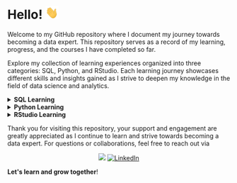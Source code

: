 # Hello!  <img src='https://github.com/elhakimyasya/elhakimyasya/blob/master/assets/Hi.gif' width='29' height='29'/>

Welcome to my GitHub repository where I document my journey towards becoming a data expert. This repository serves as a record of my learning, progress, and the courses I have completed so far.

Explore my collection of learning experiences organized into three categories: SQL, Python, and RStudio. Each learning journey showcases different skills and insights gained as I strive to deepen my knowledge in the field of data science and analytics.

<details>
<summary><strong>SQL Learning</strong></summary>

Each lesson below covers a specific use case or analysis scenario I worked on for various business applications.
 
<details>
<summary><strong>Learning 1: B2B Retail Customer Analytics</strong></summary>
 
- **Description:** XYZ.com, a B2B startup specializing in product distribution, emphasizes informed decision-making through quarterly town hall meetings. Representatives from various divisions gather to evaluate performance metrics from the previous quarter, focusing on enhancing business operations and strategies.
- **Documentation:** [Report Deck](https://github.com/fitria-dwi/personal-notebook/blob/main/SQL/B2B%20Retail%20Customer%20Analytics%20Report/Report%20Deck%20%E2%80%93%20B2B%20Retail%20Insights.pdf) and [SQL Query](https://github.com/fitria-dwi/personal-notebook/blob/main/SQL/B2B%20Retail%20Customer%20Analytics%20Report/Query%20%E2%80%93%20B2B%20Retail%20Insights.sql)
  
</details>

<details>
<summary><strong>Learning 2: Superstore Data Analysis</strong></summary>
 
- **Description:** As a BI Analyst at Superstore, the role focuses on delivering actionable insights to support data-driven decision-making across various departments within the organization.
- **Documentation:** [Report Deck](https://github.com/fitria-dwi/personal-notebook/blob/main/SQL/Superstore%20Data%20Analysis/Report%20Deck%20%E2%80%93%20Superstore%20Data%20Analysis.pdf) and [SQL Query](https://github.com/fitria-dwi/personal-notebook/blob/main/SQL/Superstore%20Data%20Analysis/Query%20%E2%80%93%20Superstore%20Data%20Analysis.sql)

</details>

<details>
<summary><strong>Learning 3: E-Commerce Analytics</strong></summary>
 
- **Description:** As a BI Analyst at DQLab Store, the focus is on analyzing e-commerce performance data from 2019 to 2020 to provide valuable business insights.
- **Documentation:** [Report Deck](https://github.com/fitria-dwi/personal-notebook/blob/main/SQL/Data%20Analysis%20for%20E-Commerce/Report%20Deck%20%E2%80%93%20Data%20Analysis%20for%20E-Commerce.pdf) and [SQL Query](https://github.com/fitria-dwi/personal-notebook/blob/main/SQL/Data%20Analysis%20for%20E-Commerce/Query%20%E2%80%93%20Data%20Analysis%20for%20E-Commerce.sql)
</details>

</details>

<details>
<summary><strong>Python Learning</strong></summary>
 
BELOM DIISIIIII YAAAA
 
<details>
<summary><strong>Learning 1: Business Decision Research</strong></summary>
 
- **Description:** DQLab Sports Center, which specializes in selling a variety of sports necessities, faces the challenge of declining repeat customers. As a Junior Data Analyst, you are tasked by the store manager to identify and understand customer churn—those who have not made purchases in the last 6 months using transaction records from 2013 to 2019.
- **Documentation:** [Python Notebook](https://github.com/fitria-dwi/personal-notebook/blob/main/Python/Business%20Decision%20Research/Script%20%E2%80%93%20Business%20Decision%20Research.ipynb)
  
</details>

<details>
<summary><strong>Learning 2: Customer Churn Prediction</strong></summary>
 
- **Description:** DQLab Telco, a telecommunications company established in 2019, faces the challenge of customers switching subscriptions to competitors. This project aims to enhance customer retention by developing machine learning models to predict and mitigate customer churn.
- **Documentation:** [Python Notebook](https://github.com/fitria-dwi/personal-notebook/blob/main/Python/Customer%20Churn%20Prediction/Script%20%E2%80%93%20Customer%20Churn%20Prediction.ipynb)
  
</details>

<details>
<summary><strong>Learning 3: Customer Segmentation</strong></summary>
 
- **Description:** Understanding customer characteristics is crucial for companies to tailor effective marketing strategies. By segmenting customers, businesses can gain deeper insights into their preferences and behaviors, enabling more targeted and efficient marketing approaches. This project aims to leverage customer segmentation techniques to enhance the effectiveness of marketing strategies.
- **Documentation:** [Python Notebook](https://github.com/fitria-dwi/personal-notebook/blob/main/Python/Customer%20Segmentation%20Using%20K-prototypes/Script%20%E2%80%93%20Customer%20Segmentation%20Using%20K-prototypes.ipynb)
  
</details>

<details>
<summary><strong>Learning 4: Data Analysis of COVID-19</strong></summary>
 
- **Description:** 
- **Documentation:** [Python Notebook](https://github.com/fitria-dwi/personal-notebook/blob/main/Python/Data%20Analysis%20of%20COVID-19%20in%20the%20World%20and%20ASEAN/Script%20%E2%80%93%20Data%20Analysis%20of%20COVID-19%20in%20the%20World%20and%20ASEAN.ipynb)
  
</details>

<details>
<summary><strong>Learning 5: Data Analysis of COVID-19 in Indonesia</strong></summary>
 
- **Description:** 
- **Documentation:** [Python Notebook](https://github.com/fitria-dwi/personal-notebook/blob/main/Python/Exploratory%20Data%20Analysis%20of%20COVID-19%20in%20Indonesia/Script%20%E2%80%93%20Exploratory%20Data%20Analysis%20of%20COVID-19%20in%20Indonesia.ipynb)
  
</details>


 </details>


 <details>
<summary><strong>RStudio Learning</strong></summary>


 </details>
 
Thank you for visiting this repository, your support and engagement are greatly appreciated as I continue to learn and strive towards becoming a data expert. For questions or collaborations, feel free to reach out via 
 <p align=center>
 <a href="mailto:wulan391@sci.ui.ac.id" target="_blank"><img src="https://img.shields.io/badge/Gmail-D14836?&style=for-the-badge&logo=gmail&logoColor=white"/></a>   
  <a href="https://www.linkedin.com/in/fitriadwi/" target="_blank"><img alt="LinkedIn" src="https://img.shields.io/badge/Linkedln-%230077B5.svg?&style=for-the-badge&logo=linkedin&logoColor=white" /></a>    
</p>

**Let's learn and grow together**!
